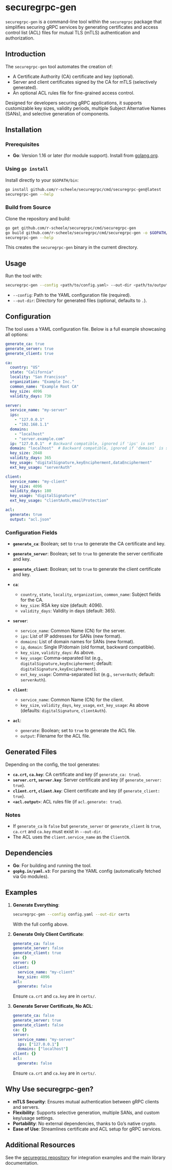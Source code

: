 # securegrpc-gen

`securegrpc-gen` is a command-line tool within the `securegrpc` package that simplifies securing gRPC services by generating certificates and access control list (ACL) files for mutual TLS (mTLS) authentication and authorization.

## Introduction

The `securegrpc-gen` tool automates the creation of:
- A Certificate Authority (CA) certificate and key (optional).
- Server and client certificates signed by the CA for mTLS (selectively generated).
- An optional ACL rules file for fine-grained access control.

Designed for developers securing gRPC applications, it supports customizable key sizes, validity periods, multiple Subject Alternative Names (SANs), and selective generation of components.

## Installation

### Prerequisites
- **Go**: Version 1.16 or later (for module support). Install from [golang.org](https://golang.org/doc/install).

### Using `go install`
Install directly to your `$GOPATH/bin`:
```bash
go install github.com/r-scheele/securegrpc/cmd/securegrpc-gen@latest
securegrpc-gen --help
```


### Build from Source
Clone the repository and build:
```bash
go get github.com/r-scheele/securegrpc/cmd/securegrpc-gen
go build github.com/r-scheele/securegrpc/cmd/securegrpc-gen -o $GOPATH/bin/securegrpc-gen
securegrpc-gen --help
```

This creates the `securegrpc-gen` binary in the current directory.


## Usage

Run the tool with:
```bash
securegrpc-gen --config <path/to/config.yaml> --out-dir <path/to/output>
```
- `--config`: Path to the YAML configuration file (required).
- `--out-dir`: Directory for generated files (optional, defaults to `.`).

## Configuration

The tool uses a YAML configuration file. Below is a full example showcasing all options:

```yaml
generate_ca: true
generate_server: true
generate_client: true

ca:
  country: "US"
  state: "California"
  locality: "San Francisco"
  organization: "Example Inc."
  common_name: "Example Root CA"
  key_size: 4096
  validity_days: 730

server:
  service_name: "my-server"
  ips:
    - "127.0.0.1"
    - "192.168.1.1"
  domains:
    - "localhost"
    - "server.example.com"
  ip: "127.0.0.1"  # Backward compatible, ignored if 'ips' is set
  domain: "localhost"  # Backward compatible, ignored if 'domains' is set
  key_size: 2048
  validity_days: 365
  key_usage: "digitalSignature,keyEncipherment,dataEncipherment"
  ext_key_usage: "serverAuth"

client:
  service_name: "my-client"
  key_size: 4096
  validity_days: 180
  key_usage: "digitalSignature"
  ext_key_usage: "clientAuth,emailProtection"

acl:
  generate: true
  output: "acl.json"
```

### Configuration Fields
- **`generate_ca`**: Boolean; set to `true` to generate the CA certificate and key.
- **`generate_server`**: Boolean; set to `true` to generate the server certificate and key.
- **`generate_client`**: Boolean; set to `true` to generate the client certificate and key.

- **`ca`**:
  - `country`, `state`, `locality`, `organization`, `common_name`: Subject fields for the CA.
  - `key_size`: RSA key size (default: 4096).
  - `validity_days`: Validity in days (default: 365).

- **`server`**:
  - `service_name`: Common Name (CN) for the server.
  - `ips`: List of IP addresses for SANs (new format).
  - `domains`: List of domain names for SANs (new format).
  - `ip`, `domain`: Single IP/domain (old format, backward compatible).
  - `key_size`, `validity_days`: As above.
  - `key_usage`: Comma-separated list (e.g., `digitalSignature,keyEncipherment`; default: `digitalSignature,keyEncipherment`).
  - `ext_key_usage`: Comma-separated list (e.g., `serverAuth`; default: `serverAuth`).

- **`client`**:
  - `service_name`: Common Name (CN) for the client.
  - `key_size`, `validity_days`, `key_usage`, `ext_key_usage`: As above (defaults: `digitalSignature`, `clientAuth`).

- **`acl`**:
  - `generate`: Boolean; set to `true` to generate the ACL file.
  - `output`: Filename for the ACL file.

## Generated Files

Depending on the config, the tool generates:
- **`ca.crt`, `ca.key`**: CA certificate and key (if `generate_ca: true`).
- **`server.crt`, `server.key`**: Server certificate and key (if `generate_server: true`).
- **`client.crt`, `client.key`**: Client certificate and key (if `generate_client: true`).
- **`<acl.output>`**: ACL rules file (if `acl.generate: true`).

### Notes
- If `generate_ca` is `false` but `generate_server` or `generate_client` is `true`, `ca.crt` and `ca.key` must exist in `--out-dir`.
- The ACL uses the `client.service_name` as the `ClientCN`.

## Dependencies

- **Go**: For building and running the tool.
- **`gopkg.in/yaml.v3`**: For parsing the YAML config (automatically fetched via Go modules).

## Examples

1. **Generate Everything**:
   ```bash
   securegrpc-gen --config config.yaml --out-dir certs
   ```
   With the full config above.

2. **Generate Only Client Certificate**:
   ```yaml
   generate_ca: false
   generate_server: false
   generate_client: true
   ca: {}
   server: {}
   client:
     service_name: "my-client"
     key_size: 4096
   acl:
     generate: false
   ```
   Ensure `ca.crt` and `ca.key` are in `certs/`.

3. **Generate Server Certificate, No ACL**:
   ```yaml
   generate_ca: false
   generate_server: true
   generate_client: false
   ca: {}
   server:
     service_name: "my-server"
     ips: ["127.0.0.1"]
     domains: ["localhost"]
   client: {}
   acl:
     generate: false
   ```
   Ensure `ca.crt` and `ca.key` are in `certs/`.

## Why Use securegrpc-gen?

- **mTLS Security**: Ensures mutual authentication between gRPC clients and servers.
- **Flexibility**: Supports selective generation, multiple SANs, and custom key/usage settings.
- **Portability**: No external dependencies, thanks to Go’s native crypto.
- **Ease of Use**: Streamlines certificate and ACL setup for gRPC services.

## Additional Resources

See the [securegrpc repository](https://github.com/r-scheele/securegrpc) for integration examples and the main library documentation.

